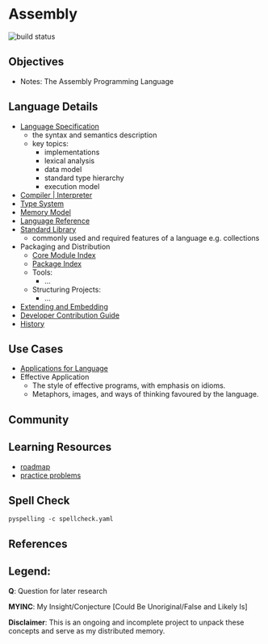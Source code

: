 # Assembly
![build status](https://github.com/praisetompane/assembly/actions/workflows/assembly.yaml/badge.svg) <br>

## Objectives
- Notes: The Assembly Programming Language 

## Language Details
- [Language Specification]()
    - the syntax and semantics description
    - key topics:
        - implementations
        - lexical analysis
        - data model
        - standard type hierarchy
        - execution model
- [Compiler | Interpreter]()
- [Type System]()
- [Memory Model]()
- [Language Reference]()
- [Standard Library]()
    - commonly used and required features of a language
        e.g. collections
- Packaging and Distribution
    - [Core Module Index]()
    - [Package Index]()
    - Tools:
        - ...
    - Structuring Projects:
        - ...
- [Extending and Embedding]()
- [Developer Contribution Guide]()
- [History]()

## Use Cases
- [Applications for Language]()
- Effective Application
    - The style of effective programs, with emphasis on idioms.      
    - Metaphors, images, and ways of thinking favoured by the language.
    
## Community

## Learning Resources
  - [roadmap]()
  - [practice problems]()

## Spell Check
```shell
pyspelling -c spellcheck.yaml
```

## References

## Legend:
**Q**: Question for later research

**MYINC**: My Insight/Conjecture [Could Be Unoriginal/False and Likely Is]

**Disclaimer**: This is an ongoing and incomplete project to unpack these concepts and serve as my distributed memory.
